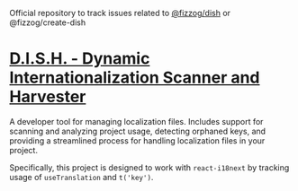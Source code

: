 Official repository to track issues related to [@fizzog/dish](https://www.npmjs.com/package/@fizzog/dish?activeTab=readme) or @fizzog/create-dish

# [D.I.S.H. - Dynamic Internationalization Scanner and Harvester](https://www.npmjs.com/package/@fizzog/dish?activeTab=readme)

A developer tool for managing localization files. Includes support for scanning and analyzing project usage, detecting orphaned keys, and providing a streamlined process for handling localization files in your project.

Specifically, this project is designed to work with `react-i18next` by tracking usage of `useTranslation` and `t('key')`.
